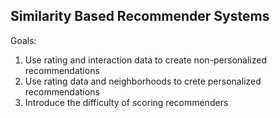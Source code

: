 ## Similarity Based Recommender Systems


Goals:
1) Use rating and interaction data to create non-personalized recommendations 
2) Use rating data and neighborhoods to crete personalized recommendations 
3) Introduce the difficulty of scoring recommenders 



